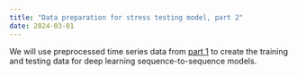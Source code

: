 ```yaml
---
title: "Data preparation for stress testing model, part 2"
date: 2024-03-01
---
```


We will use preprocessed time series data from <a href="time-series/_posts
/2024-03-01-data-preparation-for-stress-testing-model-part-1.md">part 1</a> to create the training and testing data for deep learning sequence-to-sequence models.

